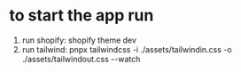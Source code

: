# to start the app run

1. run shopify: shopify theme dev
2. run tailwind: pnpx tailwindcss -i ./assets/tailwindin.css -o ./assets/tailwindout.css --watch